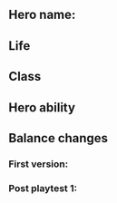 ## Hero name:

## Life

## Class

## Hero ability

## Balance changes
### First version:
### Post playtest 1:
